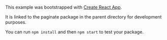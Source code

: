 This example was bootstrapped with [Create React App](https://github.com/facebook/create-react-app).

It is linked to the paginate package in the parent directory for development purposes.

You can run `npm install` and then `npm start` to test your package.
